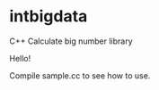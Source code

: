 intbigdata
==========

C++ Calculate big number library

Hello!

Compile sample.cc to see how to use.
